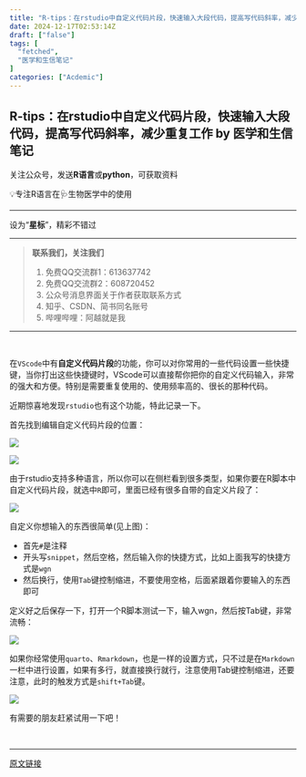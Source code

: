 ```yaml
---
title: "R-tips：在rstudio中自定义代码片段，快速输入大段代码，提高写代码斜率，减少重复工作"
date: 2024-12-17T02:53:14Z
draft: ["false"]
tags: [
  "fetched",
  "医学和生信笔记"
]
categories: ["Acdemic"]
---
```

R-tips：在rstudio中自定义代码片段，快速输入大段代码，提高写代码斜率，减少重复工作 by 医学和生信笔记
------
<div><section><span>关注公众号，发送</span><strong>R语言</strong><span>或</span><strong>python</strong><span>，可获取资料</span><span></span></section><section><mp-common-profile data-pluginname="mpprofile" data-id="MzUzOTQzNzU0NA==" data-headimg="http://mmbiz.qpic.cn/mmbiz_png/tpAC6lR84R9YDc8IDhqWAHTrZsMuhDpFlw4scqOl1ZVWpeY77cdibaSzPeGALfkEhdVpwHzVibHCRSYZg4csB43g/0?wx_fmt=png" data-nickname="医学和生信笔记" data-alias="yxhsxbj" data-signature="外科医生👨‍⚕️的R语言和生信学习🔖" data-from="2" data-weuitheme="light"></mp-common-profile></section><section data-role="outer" label="edit by 135editor"><section data-role="paragraph"><section data-role="outer" label="edit by 135editor"><section data-role="paragraph"><section data-role="outer" label="edit by 135editor"><section data-role="paragraph"><section data-role="outer"><section data-role="outer" label="edit by 135editor"><section data-tools="135编辑器" data-id="28"><p data-brushtype="text" hm_fix="440:185"><span>💡专注R语言在🩺生物医学中的使用</span></p></section></section></section></section></section><hr><section data-tool="mdnice编辑器" data-website="https://www.mdnice.com"><p data-tool="mdnice编辑器"><span><span>设为“</span><strong><span>星标</span></strong><span>”，精彩不错过</span></span></p><hr><blockquote><p><span><strong>联系我们，关注我们</strong></span></p><ol><li><section>免费QQ交流群1：613637742</section></li><li><section>免费QQ交流群2：608720452</section></li><li><section>公众号消息界面关于作者获取联系方式</section></li><li><section>知乎、CSDN、简书同名账号</section></li><li><section>哔哩哔哩：阿越就是我</section></li></ol></blockquote></section></section></section></section></section><hr><p><br></p><section data-tool="mdnice编辑器" data-website="https://www.mdnice.com"><p data-tool="mdnice编辑器">在<code>VScode</code>中有<strong>自定义代码片段</strong>的功能，你可以对你常用的一些代码设置一些快捷键，当你打出这些快捷键时，VScode可以直接帮你把你的自定义代码输入，非常的强大和方便。特别是需要重复使用的、使用频率高的、很长的那种代码。</p><p data-tool="mdnice编辑器">近期惊喜地发现<code>rstudio</code>也有这个功能，特此记录一下。</p><p data-tool="mdnice编辑器">首先找到编辑自定义代码片段的位置：</p><p><img data-galleryid="" data-imgfileid="100020588" data-ratio="0.8115384615384615" data-s="300,640" data-type="png" data-w="780" data-src="https://mmbiz.qpic.cn/mmbiz_png/tpAC6lR84R8fTuHCdgsJyu1f11ibkFSk36HMX2zicxlZkO6VuzDr9KwibI2zMzyVCkNfEia8EWwjVL3TfvtDvM43og/640?wx_fmt=png&amp;from=appmsg" src="https://mmbiz.qpic.cn/mmbiz_png/tpAC6lR84R8fTuHCdgsJyu1f11ibkFSk36HMX2zicxlZkO6VuzDr9KwibI2zMzyVCkNfEia8EWwjVL3TfvtDvM43og/640?wx_fmt=png&amp;from=appmsg"></p><p><img data-galleryid="" data-imgfileid="100020589" data-ratio="1.036179450072359" data-s="300,640" data-type="png" data-w="691" data-src="https://mmbiz.qpic.cn/mmbiz_png/tpAC6lR84R8fTuHCdgsJyu1f11ibkFSk31OxVNCia8ZUEcyfiayL8CWdSqVnu3lpUc808Ehhl2CohlfLJicssBsGxQ/640?wx_fmt=png&amp;from=appmsg" src="https://mmbiz.qpic.cn/mmbiz_png/tpAC6lR84R8fTuHCdgsJyu1f11ibkFSk31OxVNCia8ZUEcyfiayL8CWdSqVnu3lpUc808Ehhl2CohlfLJicssBsGxQ/640?wx_fmt=png&amp;from=appmsg"></p><p data-tool="mdnice编辑器">由于rstudio支持多种语言，所以你可以在侧栏看到很多类型，如果你要在R脚本中自定义代码片段，就选中<code>R</code>即可，里面已经有很多自带的自定义片段了：</p><p><img data-galleryid="" data-imgfileid="100020591" data-ratio="0.9849537037037037" data-s="300,640" data-type="png" data-w="864" data-src="https://mmbiz.qpic.cn/mmbiz_png/tpAC6lR84R8fTuHCdgsJyu1f11ibkFSk3eWjB0vSKsH7JREDe1zgUrpWVbncnW6lFXvT8ARytqQYtTfvYyaqOqQ/640?wx_fmt=png&amp;from=appmsg" src="https://mmbiz.qpic.cn/mmbiz_png/tpAC6lR84R8fTuHCdgsJyu1f11ibkFSk3eWjB0vSKsH7JREDe1zgUrpWVbncnW6lFXvT8ARytqQYtTfvYyaqOqQ/640?wx_fmt=png&amp;from=appmsg"></p><p data-tool="mdnice编辑器">自定义你想输入的东西很简单(见上图)：</p><ul data-tool="mdnice编辑器"><li><section>首先<code>#</code>是注释</section></li><li><section>开头写<code>snippet</code>，然后空格，然后输入你的快捷方式，比如上面我写的快捷方式是<code>wgn</code></section></li><li><section>然后换行，使用<code>Tab</code>键控制缩进，不要使用空格，后面紧跟着你要输入的东西即可</section></li></ul><p data-tool="mdnice编辑器">定义好之后保存一下，打开一个R脚本测试一下，输入wgn，然后按Tab键，非常流畅：</p><p><img data-imgfileid="100020593" data-ratio="0.8272921108742004" data-s="300,640" data-type="gif" data-w="469" data-src="https://mmbiz.qpic.cn/mmbiz_gif/tpAC6lR84R8fTuHCdgsJyu1f11ibkFSk3bqvME8GBic1a0TsnGRW0h5ILM3PiaYjmjpFGqMbG0qa6v7I4IttRWIKA/640?wx_fmt=gif&amp;from=appmsg" src="https://mmbiz.qpic.cn/mmbiz_gif/tpAC6lR84R8fTuHCdgsJyu1f11ibkFSk3bqvME8GBic1a0TsnGRW0h5ILM3PiaYjmjpFGqMbG0qa6v7I4IttRWIKA/640?wx_fmt=gif&amp;from=appmsg"></p><p data-tool="mdnice编辑器">如果你经常使用<code>quarto</code>、<code>Rmarkdown</code>，也是一样的设置方式，只不过是在<code>Markdown</code>一栏中进行设置，如果有多行，就直接换行就行，注意使用Tab键控制缩进，还要注意，此时的触发方式是<code>shift+Tab</code>键。</p><p><img data-galleryid="" data-imgfileid="100020592" data-ratio="0.7815482502651113" data-s="300,640" data-type="png" data-w="943" data-src="https://mmbiz.qpic.cn/mmbiz_png/tpAC6lR84R8fTuHCdgsJyu1f11ibkFSk3syXMESqeu7yM1uwvSUOkMRO7XEwyjPf25odWXlC9rYPYRFuYscHAgg/640?wx_fmt=png&amp;from=appmsg" src="https://mmbiz.qpic.cn/mmbiz_png/tpAC6lR84R8fTuHCdgsJyu1f11ibkFSk3syXMESqeu7yM1uwvSUOkMRO7XEwyjPf25odWXlC9rYPYRFuYscHAgg/640?wx_fmt=png&amp;from=appmsg"></p><p data-tool="mdnice编辑器">有需要的朋友赶紧试用一下吧！</p></section><p><br></p><p><mp-style-type data-value="3"></mp-style-type></p></div>  
<hr>
<a href="https://mp.weixin.qq.com/s/66Gk2VKBQDJTQ76D70L0Hw",target="_blank" rel="noopener noreferrer">原文链接</a>
